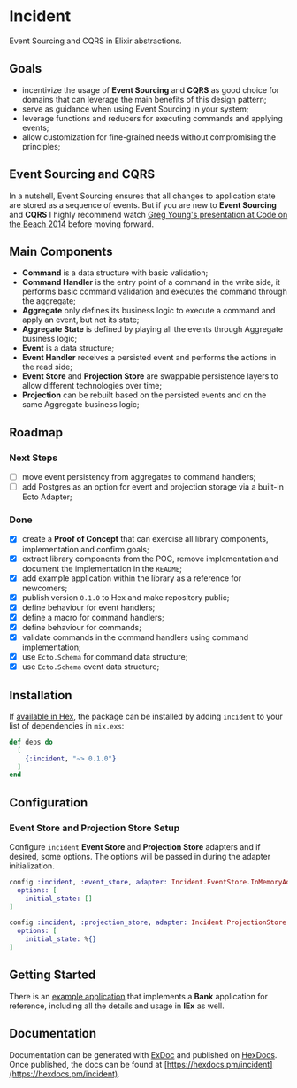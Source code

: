 # Incident

Event Sourcing and CQRS in Elixir abstractions.

## Goals

* incentivize the usage of **Event Sourcing** and **CQRS** as good choice for domains that can leverage the main benefits of this design pattern;
* serve as guidance when using Event Sourcing in your system;
* leverage functions and reducers for executing commands and applying events;
* allow customization for fine-grained needs without compromising the principles;

## Event Sourcing and CQRS

In a nutshell, Event Sourcing ensures that all changes to application state are stored as a sequence of events. But if you are new to **Event Sourcing** and **CQRS** I highly recommend watch [Greg Young's presentation at Code on the Beach 2014](https://www.youtube.com/watch?v=JHGkaShoyNs) before moving forward.

## Main Components

* **Command** is a data structure with basic validation;
* **Command Handler** is the entry point of a command in the write side, it performs basic command validation and executes the command through the aggregate;
* **Aggregate** only defines its business logic to execute a command and apply an event, but not its state;
* **Aggregate State** is defined by playing all the events through Aggregate business logic;
* **Event** is a data structure;
* **Event Handler** receives a persisted event and performs the actions in the read side;
* **Event Store** and **Projection Store** are swappable persistence layers to allow different technologies over time;
* **Projection** can be rebuilt based on the persisted events and on the same Aggregate business logic;

## Roadmap

### Next Steps
- [ ] move event persistency from aggregates to command handlers;
- [ ] add Postgres as an option for event and projection storage via a built-in Ecto Adapter;

### Done
- [x] create a **Proof of Concept** that can exercise all library components, implementation and confirm goals;
- [x] extract library components from the POC, remove implementation and document the implementation in the `README`;
- [x] add example application within the library as a reference for newcomers;
- [x] publish version `0.1.0` to Hex and make repository public;
- [x] define behaviour for event handlers;
- [x] define a macro for command handlers;
- [x] define behaviour for commands;
- [x] validate commands in the command handlers using command implementation;
- [x] use `Ecto.Schema` for command data structure;
- [x] use `Ecto.Schema` event data structure;

## Installation

If [available in Hex](https://hex.pm/docs/publish), the package can be installed
by adding `incident` to your list of dependencies in `mix.exs`:

```elixir
def deps do
  [
    {:incident, "~> 0.1.0"}
  ]
end
```

## Configuration

### Event Store and Projection Store Setup

Configure `incident` **Event Store** and **Projection Store** adapters and if desired, some options. The options will be passed in during the adapter initialization.

```elixir
config :incident, :event_store, adapter: Incident.EventStore.InMemoryAdapter,
  options: [
    initial_state: []
]

config :incident, :projection_store, adapter: Incident.ProjectionStore.InMemoryAdapter,
  options: [
    initial_state: %{}
]
```

## Getting Started

There is an [example application](https://github.com/pedroassumpcao/incident/tree/master/examples/bank) that implements a **Bank** application for reference, including all the details and usage in **IEx** as well.

## Documentation

Documentation can be generated with [ExDoc](https://github.com/elixir-lang/ex_doc)
and published on [HexDocs](https://hexdocs.pm). Once published, the docs can
be found at [https://hexdocs.pm/incident](https://hexdocs.pm/incident).

